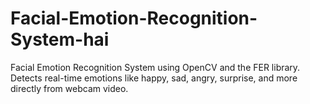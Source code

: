 # Facial-Emotion-Recognition-System-hai
Facial Emotion Recognition System using OpenCV and the FER library. Detects real-time emotions like happy, sad, angry, surprise, and more directly from webcam video.
